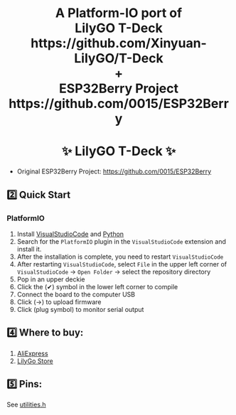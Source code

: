 <h1 align = "center"> A Platform-IO port of <br /> LilyGO T-Deck https://github.com/Xinyuan-LilyGO/T-Deck <br/> + <br /> ESP32Berry Project https://github.com/0015/ESP32Berry </h1>


<h1 align = "center">✨ LilyGO T-Deck  ✨</h1>

- Original ESP32Berry Project: https://github.com/0015/ESP32Berry


## 2️⃣ Quick Start

### PlatformIO

1. Install [VisualStudioCode](https://code.visualstudio.com/) and [Python](https://www.python.org/)
2. Search for the `PlatformIO` plugin in the `VisualStudioCode` extension and install it.
3. After the installation is complete, you need to restart `VisualStudioCode`
4. After restarting `VisualStudioCode`, select `File` in the upper left corner of `VisualStudioCode` -> `Open Folder` -> select the repository directory
5. Pop in an upper deckie
6. Click the (✔) symbol in the lower left corner to compile
7. Connect the board to the computer USB
8. Click (→) to upload firmware
9. Click (plug symbol) to monitor serial output


## 4️⃣ Where to buy:

1. [AliExpress](https://www.aliexpress.com/item/1005005692235592.html)
2. [LilyGo Store](https://www.lilygo.cc/products/t-deck)


## 5️⃣ Pins:

See [utilities.h](./examples//UnitTest//utilities.h)

